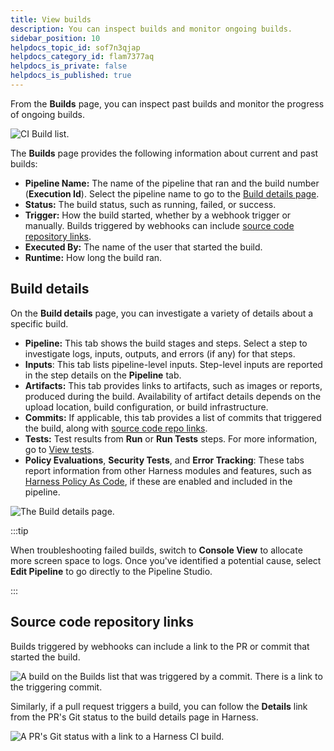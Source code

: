 ```yaml
---
title: View builds
description: You can inspect builds and monitor ongoing builds.
sidebar_position: 10
helpdocs_topic_id: sof7n3qjap
helpdocs_category_id: flam7377aq
helpdocs_is_private: false
helpdocs_is_published: true
---
```


From the **Builds** page, you can inspect past builds and monitor the progress of ongoing builds.

![CI Build list.](./static/ci-builds-list.png)

The **Builds** page provides the following information about current and past builds:

* **Pipeline Name:** The name of the pipeline that ran and the build number (**Execution Id**). Select the pipeline name to go to the [Build details page](#build-details).
* **Status:** The build status, such as running, failed, or success.
* **Trigger:** How the build started, whether by a webhook trigger or manually. Builds triggered by webhooks can include [source code repository links](#source-code-repository-links).
* **Executed By:** The name of the user that started the build.
* **Runtime:** How long the build ran.

## Build details

On the **Build details** page, you can investigate a variety of details about a specific build.

* **Pipeline:** This tab shows the build stages and steps. Select a step to investigate logs, inputs, outputs, and errors (if any) for that steps.
* **Inputs**: This tab lists pipeline-level inputs. Step-level inputs are reported in the step details on the **Pipeline** tab.
* **Artifacts:** This tab provides links to artifacts, such as images or reports, produced during the build. Availability of artifact details depends on the upload location, build configuration, or build infrastructure.
* **Commits:** If applicable, this tab provides a list of commits that triggered the build, along with [source code repo links](#source-code-repository-links).
* **Tests:** Test results from **Run** or **Run Tests** steps. For more information, go to [View tests](./viewing-tests.md).
* **Policy Evaluations**, **Security Tests**, and **Error Tracking**: These tabs report information from other Harness modules and features, such as [Harness Policy As Code](https://developer.harness.io/docs/platform/Governance/Policy-as-code/harness-governance-quickstart#step-6-review-policy-evaluations), if these are enabled and included in the pipeline.

![The Build details page.](./static/ci-build-details-page.png)

:::tip

When troubleshooting failed builds, switch to **Console View** to allocate more screen space to logs. Once you've identified a potential cause, select **Edit Pipeline** to go directly to the Pipeline Studio.

:::

## Source code repository links

Builds triggered by webhooks can include a link to the PR or commit that started the build.

![A build on the Builds list that was triggered by a commit. There is a link to the triggering commit.](./static/ci-builds-list-sc-link.png)

Similarly, if a pull request triggers a build, you can follow the **Details** link from the PR's Git status to the build details page in Harness.

![A PR's Git status with a link to a Harness CI build.](./static/ci-builds-gh-pr-link.png)
